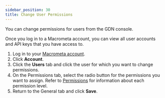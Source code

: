 ```yaml
---
sidebar_position: 30
title: Change User Permissions
---
```


You can change permissions for users from the GDN console.

Once you log in to a Macrometa account, you can view all user accounts and API keys that you have access to.

1. Log in to your [Macrometa account](https://auth-play.macrometa.io/).
1. Click **Account**.
1. Click the **Users** tab and click the user for which you want to change permissions.
1. On the Permissions tab, select the radio button for the permissions you want to assign. Refer to [Permissions](index) for information about each permission level.
1. Return to the General tab and click **Save**.
